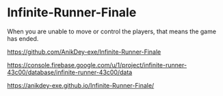 # Infinite-Runner-Finale

When you are unable to move or control the players, that means the game has ended.

https://github.com/AnikDey-exe/Infinite-Runner-Finale

https://console.firebase.google.com/u/1/project/infinite-runner-43c00/database/infinite-runner-43c00/data

https://anikdey-exe.github.io/Infinite-Runner-Finale/
